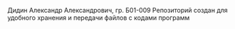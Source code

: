 Дидин Александр Александрович, гр. Б01-009
Репозиторий создан для удобного хранения и передачи файлов с кодами программ
